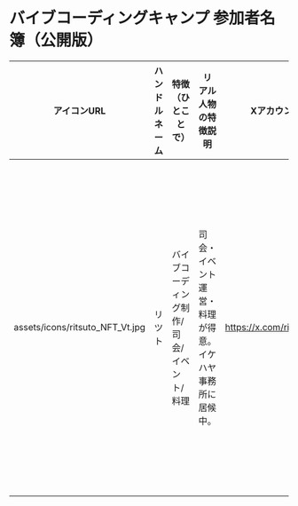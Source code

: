 # バイブコーディングキャンプ 参加者名簿（公開版）

| アイコンURL | ハンドルネーム | 特徴（ひとことで） | リアル人物の特徴説明 | XアカウントURL | SNSリンク | お住まい | お仕事 | 参加理由 | 2日間の目標 | ひとこと |
|---|---|---|---|---|---|---|---|---|---|---|
| assets/icons/ritsuto_NFT_Vt.jpg | リツト | バイブコーディング制作/司会/イベント/料理 | 司会・イベント運営・料理が得意。イケハヤ事務所に居候中。 | https://x.com/ritsuto_NFT_Vt |  | 高知（イケハヤさんの事務所に居候中） | バイブコーディングを使ったサイトやツール制作、教材制作、司会、イベントディレクター、料理など | 実現したらめっちゃ面白そう。新たな仲間と出会い、勢いで参加・サポート・主催。 | 参加者全員がスキル習得。和牛たべたい🐄 | 最高の2日間にしましょう！9/6に会えるのを楽しみに |
